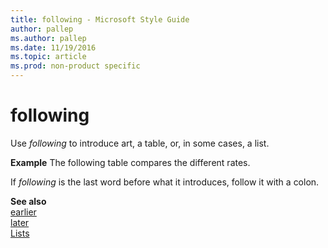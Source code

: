 ```yaml
---
title: following - Microsoft Style Guide
author: pallep
ms.author: pallep
ms.date: 11/19/2016
ms.topic: article
ms.prod: non-product specific
---
```


# following

Use *following* to introduce art, a table, or, in some cases, a list.

**Example** The following table compares the different rates.

If *following* is the last word before what it introduces, follow it with a colon.

**See also**  
[earlier](/style-guide/a-z-word-list-term-collections/e/earlier)  
[later](/style-guide/a-z-word-list-term-collections/l/later)  
[Lists](/style-guide/scannable-content/lists)
